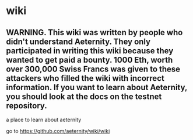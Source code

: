 # wiki

## WARNING. This wiki was written by people who didn't understand Aeternity. They only participated in writing this wiki because they wanted to get paid a bounty. 1000 Eth, worth over 300,000 Swiss Francs was given to these attackers who filled the wiki with incorrect information. If you want to learn about Aeternity, you should look at the docs on the testnet repository.

a place to learn about aeternity

go to https://github.com/aeternity/wiki/wiki
